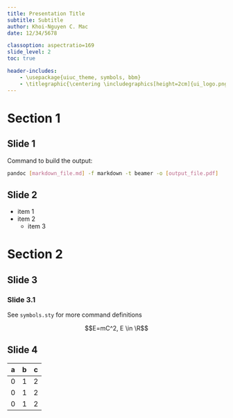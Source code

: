 ```yaml
---
title: Presentation Title
subtitle: Subtitle
author: Khoi-Nguyen C. Mac
date: 12/34/5678

classoption: aspectratio=169
slide_level: 2
toc: true

header-includes: 
	- \usepackage{uiuc_theme, symbols, bbm}
	- \titlegraphic{\centering \includegraphics[height=2cm]{ui_logo.png}}
---
```


# Section 1

## Slide 1
Command to build the output:

```bash
pandoc [markdown_file.md] -f markdown -t beamer -o [output_file.pdf]
```

## Slide 2
- item 1
- item 2
	- item 3

# Section 2
## Slide 3
### Slide 3.1
See `symbols.sty` for more command definitions

$$E=mC^2, E \in \R$$


## Slide 4
| a | b | c |
|---|---|---|
| 0 | 1 | 2 |
| 0 | 1 | 2 |
| 0 | 1 | 2 |
